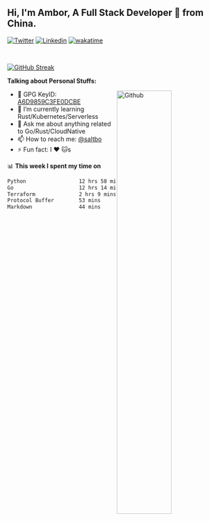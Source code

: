 ## Hi, I'm Ambor, A Full Stack Developer 🚀 from China.

[![Twitter](https://img.shields.io/badge/-saltbo-1ca0f1?style=flat&logo=twitter&logoColor=white)](https://twitter.com/rdsaltbo)
[![Linkedin](https://img.shields.io/badge/-saltbo-blue?style=flat&logo=Linkedin&logoColor=white)](https://www.linkedin.com/in/saltbo/)
[![wakatime](https://wakatime.com/badge/user/f82b1c77-faab-48cd-aef5-a12c0aff104b.svg)](https://wakatime.com/@f82b1c77-faab-48cd-aef5-a12c0aff104b)

&nbsp;  

[![GitHub Streak](http://github-readme-streak-stats.herokuapp.com?user=saltbo&hide_border=true&date_format=M%20j%5B%2C%20Y%5D)](https://git.io/streak-stats)

**Talking about Personal Stuffs:**
<!-- Any image aligned to the right. Beware the width  -->
<img width="50%" align="right" alt="Github" src="https://raw.githubusercontent.com/saltbo/saltbo/master/images/git-header.svg" />

- 🤘 GPG KeyID: [A6D9859C3FE0DCBE](https://saltbo.cn/pgp_keys.asc)
- 🌱 I’m currently learning Rust/Kubernetes/Serverless
- 💬 Ask me about anything related to Go/Rust/CloudNative
- 📫 How to reach me: [@saltbo](https://t.me/saltbo)
- ⚡ Fun fact: I :heart: :cat:s


📊 **This week I spent my time on**
<!--START_SECTION:waka-->

```txt
Python                 12 hrs 58 mins  ██████████░░░░░░░░░░░░░░░   40.36 %
Go                     12 hrs 14 mins  █████████▓░░░░░░░░░░░░░░░   38.08 %
Terraform              2 hrs 9 mins    █▓░░░░░░░░░░░░░░░░░░░░░░░   06.71 %
Protocol Buffer        53 mins         ▓░░░░░░░░░░░░░░░░░░░░░░░░   02.79 %
Markdown               44 mins         ▓░░░░░░░░░░░░░░░░░░░░░░░░   02.31 %
```

<!--END_SECTION:waka-->
